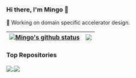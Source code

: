 ### Hi there, I'm Mingo 👋

🔭 Working on domain specific accelerator design.

| <a href="https://github.com/mingo99/github-readme-stats"><img align="center" src="https://grs.mingo99.top/api?username=mingo99&count_private=true&show_icons=true&include_all_commits=true&theme=transparent&hide_border=true" alt="Mingo's github status" /></a> | <a href="https://github.com/mingo99/github-readme-stats"><img align="center" src="https://grs.mingo99.top/api/top-langs/?username=mingo99&layout=compact&theme=transparent&hide_border=true&hide=html,stata" /></a> |
| ------------- | ------------- |

### Top Repositories

<a href="https://github.com/mingo99/AXI-Specification">
  <img align="center" src="https://grs.mingo99.top/api/pin/?username=mingo99&repo=AXI-Specification&theme=transparent" />
</a>
<a href="https://github.com/mingo99/verilog-autoinst.nvim">
  <img align="center" src="https://grs.mingo99.top/api/pin/?username=mingo99&repo=verilog-autoinst.nvim&theme=transparent" />
</a>
